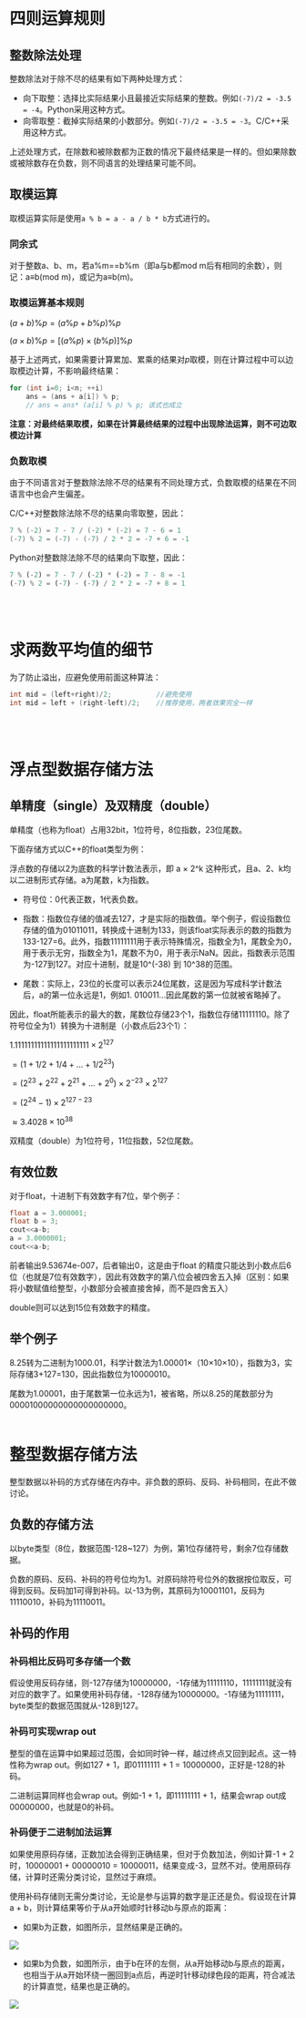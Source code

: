 # 四则运算规则
## 整数除法处理
整数除法对于除不尽的结果有如下两种处理方式：
- 向下取整：选择比实际结果小且最接近实际结果的整数。例如```(-7)/2 = -3.5 = -4```。Python采用这种方式。
- 向零取整：截掉实际结果的小数部分。例如```(-7)/2 = -3.5 = -3```。C/C++采用这种方式。

上述处理方式，在除数和被除数都为正数的情况下最终结果是一样的。但如果除数或被除数存在负数，则不同语言的处理结果可能不同。

## 取模运算
取模运算实际是使用```a % b = a - a / b * b```方式进行的。

### 同余式
对于整数a、b、m，若a%m==b%m（即a与b都mod m后有相同的余数），则记：a≡b(mod m)，或记为a≡b(m)。

### 取模运算基本规则
$(a + b) \% p = (a \% p + b \% p) \% p$

$(a \times b) \% p = [(a \% p) \times (b \% p)] \% p$

基于上述两式，如果需要计算累加、累乘的结果对$p$取模，则在计算过程中可以边取模边计算，不影响最终结果：
```cpp
for (int i=0; i<n; ++i)
    ans = (ans + a[i]) % p;
    // ans = ans* (a[i] % p) % p; 该式也成立
```

**注意：对最终结果取模，如果在计算最终结果的过程中出现除法运算，则不可边取模边计算**

### 负数取模
由于不同语言对于整数除法除不尽的结果有不同处理方式，负数取模的结果在不同语言中也会产生偏差。

C/C++对整数除法除不尽的结果向零取整，因此：
```cpp
7 % (-2) = 7 - 7 / (-2) * (-2) = 7 - 6 = 1
(-7) % 2 = (-7) - (-7) / 2 * 2 = -7 + 6 = -1
```
Python对整数除法除不尽的结果向下取整，因此：
```python
7 % (-2) = 7 - 7 / (-2) * (-2) = 7 - 8 = -1
(-7) % 2 = (-7) - (-7) / 2 * 2 = -7 + 8 = 1
```
<br/><br/>

# 求两数平均值的细节
为了防止溢出，应避免使用前面这种算法：
```cpp
int mid = (left+right)/2;           //避免使用
int mid = left + (right-left)/2;    //推荐使用，两者效果完全一样
```
<br/><br/>

# ​浮点型数据存储方法
## 单精度（single）及双精度（double）
单精度（也称为float）占用32bit，1位符号，8位指数，23位尾数。

下面存储方式以C++的float类型为例：

浮点数的存储以2为底数的科学计数法表示，即 a × 2^k 这种形式，且a、2、k均以二进制形式存储。a为尾数，k为指数。

- 符号位：0代表正数，1代表负数。

- 指数：指数位存储的值减去127，才是实际的指数值。举个例子，假设指数位存储的值为01011011，转换成十进制为133，则该float实际表示的数的指数为133-127=6。此外，指数11111111用于表示特殊情况，指数全为1，尾数全为0，用于表示无穷，指数全为1，尾数不为0，用于表示NaN。因此，指数表示范围为-127到127。对应十进制，就是10^(-38) 到 10^38的范围。

- 尾数：实际上，23位的长度可以表示24位尾数，这是因为写成科学计数法后，a的第一位永远是1，例如1. 010011...因此尾数的第一位就被省略掉了。

因此，float所能表示的最大的数，尾数位存储23个1，指数位存储11111110。除了符号位全为1）转换为十进制是（小数点后23个1）：

$1.11111111111111111111111 \times 2^{127}$

$=(1+1/2+1/4+...+1/2^{23})$

$=(2^{23}+2^{22}+2^{21}+...+2^0) \times 2^{-23} \times 2^{127}$

$=(2^{24}-1) \times 2^{127-23}$

$\approx 3.4028 \times 10^{38}$

双精度（double）为1位符号，11位指数，52位尾数。
## 有效位数
对于float，十进制下有效数字有7位，举个例子：
```cpp
float a = 3.000001;
float b = 3;
cout<<a-b;
a = 3.0000001;
cout<<a-b;
```
前者输出9.53674e-007，后者输出0，这是由于float 的精度只能达到小数点后6位（也就是7位有效数字），因此有效数字的第八位会被四舍五入掉（区别：如果将小数赋值给整型，小数部分会被直接舍掉，而不是四舍五入）

double则可以达到15位有效数字的精度。

## 举个例子
8.25转为二进制为1000.01，科学计数法为1.00001×（10×10×10），指数为3，实际存储3+127=130，因此指数位为10000010。

尾数为1.00001，由于尾数第一位永远为1，被省略，所以8.25的尾数部分为00001000000000000000000。
<br/><br/>

# 整型数据存储方法
整型数据以补码的方式存储在内存中。非负数的原码、反码、补码相同，在此不做讨论。

## 负数的存储方法
以byte类型（8位，数据范围-128~127）为例，第1位存储符号，剩余7位存储数据。

负数的原码、反码、补码的符号位均为1。对原码除符号位外的数据按位取反，可得到反码。反码加1可得到补码。以-13为例，其原码为10001101，反码为11110010，补码为11110011。

## 补码的作用
### 补码相比反码可多存储一个数
假设使用反码存储，则-127存储为10000000，-1存储为11111110，11111111就没有对应的数字了。如果使用补码存储，-128存储为10000000。-1存储为11111111，byte类型的数据范围就从-128到127。

### 补码可实现wrap out
整型的值在运算中如果超过范围，会如同时钟一样，越过终点又回到起点。这一特性称为wrap out。例如127 + 1，即01111111 + 1 = 10000000，正好是-128的补码。

二进制运算同样也会wrap out。例如-1 + 1，即11111111 + 1，结果会wrap out成00000000，也就是0的补码。

### 补码便于二进制加法运算
如果使用原码存储，正数加法会得到正确结果，但对于负数加法，例如计算-1 + 2时，10000001 + 00000010 = 10000011，结果变成-3，显然不对。使用原码存储，计算时还需分类讨论，显然过于麻烦。

使用补码存储则无需分类讨论，无论是参与运算的数字是正还是负。假设现在计算 a + b，则计算结果等价于从a开始顺时针移动b与原点的距离：

- 如果b为正数，如图所示，显然结果是正确的。

![](计算机杂学笔记_1.jpg)
 
- 如果b为负数，如图所示，由于b在环的左侧，从a开始移动b与原点的距离，也相当于从a开始环绕一圈回到a点后，再逆时针移动绿色段的距离，符合减法的计算直觉，结果也是正确的。

![](计算机杂学笔记_2.jpg)